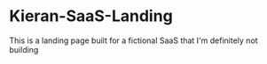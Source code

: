 # Kieran-SaaS-Landing
This is a landing page built for a fictional SaaS that I'm definitely not building
